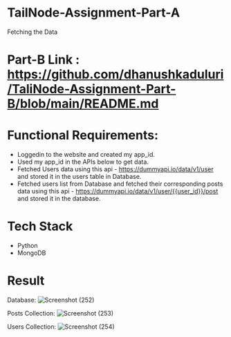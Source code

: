# TailNode-Assignment-Part-A
Fetching the Data 

# Part-B Link : https://github.com/dhanushkaduluri/TaliNode-Assignment-Part-B/blob/main/README.md

# Functional Requirements:
- Loggedin to the website and created my app_id.
- Used my app_id in the APIs below to get data.
- Fetched Users data using this api - https://dummyapi.io/data/v1/user and stored it in the
users table in Database.
- Fetched users list from Database and fetched their corresponding posts data using this
api - https://dummyapi.io/data/v1/user/{{user_id}}/post and stored it in the database.

# Tech Stack
- Python
- MongoDB

# Result 

Database:
![Screenshot (252)](https://github.com/dhanushkaduluri/TailNode-Assignment-Part-A/assets/141426818/44efc393-533a-4fb8-a0f7-d0db9ecb9190)

Posts Collection:
![Screenshot (253)](https://github.com/dhanushkaduluri/TailNode-Assignment-Part-A/assets/141426818/a2e52d99-6579-47b3-8708-b1e422603600)

Users Collection:
![Screenshot (254)](https://github.com/dhanushkaduluri/TailNode-Assignment-Part-A/assets/141426818/104a6954-6b9f-4aac-a903-5e44b06cd571)
